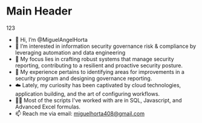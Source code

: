 # Main Header
123
- 👋 Hi, I’m @MiguelAngelHorta
- 👀 I’m interested in information security governance risk & compliance by leveraging automation and data engineering
- 🧘 My focus lies in crafting robust systems that manage security reporting, contributing to a resilient and proactive security posture. 
- 🌱 My experience pertains to identifying areas for improvements in a security program and designing governance reporting.
- ☁️ Lately, my curiosity has been captivated by cloud technologies, application building, and the art of configuring workflows.
- 🧑‍💻 Most of the scripts I've worked with are in SQL, Javascript, and Advanced Excel formulas.
- 📫 Reach me via email: miguelhorta408@gmail.com

<!---
MiguelAngelHorta/MiguelAngelHorta is a ✨ special ✨ repository because its `README.md` (this file) appears on your GitHub profile.
You can click the Preview link to take a look at your changes.
--->
